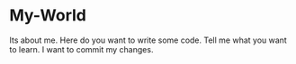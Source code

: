 # My-World
Its about me.
Here do you want to write some code.
Tell me what you want to learn.
I want to commit my changes.
